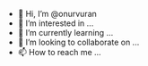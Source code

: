 - 👋 Hi, I’m @onurvuran
- 👀 I’m interested in ...
- 🌱 I’m currently learning ...
- 💞️ I’m looking to collaborate on ...
- 📫 How to reach me ...

<!---
onurvuran/onurvuran is a ✨ special ✨ repository because its `README.md` (this file) appears on your GitHub profile.
You can click the Preview link to take a look at your changes.
--->

